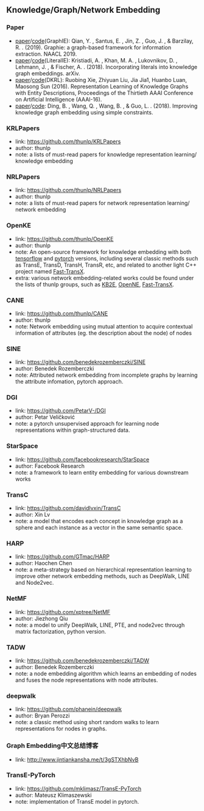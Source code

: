 ## **Knowledge/Graph/Network Embedding**

### Paper
  * [paper](https://arxiv.org/pdf/1810.13083.pdf)/[code](https://github.com/thomas0809/GraphIE)(GraphIE): Qian, Y. , Santus, E. , Jin, Z. , Guo, J. , & Barzilay, R. . (2019). Graphie: a graph-based framework for information extraction. NAACL 2019. 
  * [paper](https://arxiv.org/pdf/1802.00934.pdf)/[code](https://github.com/SmartDataAnalytics/LiteralE)(LiteralIE): Kristiadi, A. , Khan, M. A. , Lukovnikov, D. , Lehmann, J. , & Fischer, A. . (2018). Incorporating literals into knowledge graph embeddings. arXiv.
  * [paper](https://aaai.org/ocs/index.php/AAAI/AAAI16/paper/view/12216/12004)/[code](https://github.com/xrb92/DKRL)(DKRL): Ruobing Xie, Zhiyuan Liu, Jia Jia1, Huanbo Luan, Maosong Sun (2016). Representation Learning of Knowledge Graphs with Entity Descriptions, Proceedings of the Thirtieth AAAI Conference on Artificial Intelligence (AAAI-16).
  * [paper](https://arxiv.org/pdf/1805.02408.pdf)/[code](https://github.com/iieir-km/ComplEx-NNE_AER): Ding, B. , Wang, Q. , Wang, B. , & Guo, L. . (2018). Improving knowledge graph embedding using simple constraints.

### KRLPapers
  * link: https://github.com/thunlp/KRLPapers
  * author: thunlp
  * note: a lists of must-read papers for knowledge representation learning/ knowledge embedding

### NRLPapers
  * link: https://github.com/thunlp/NRLPapers
  * author: thunlp
  * note: a lists of must-read papers for network representation learning/ network embedding

### OpenKE
  * link: https://github.com/thunlp/OpenKE
  * author: thunlp
  * note: An open-source framework for knowledge embedding with both [tensorflow](https://github.com/thunlp/TensorFlow-TransX) and [pytorch](https://github.com/thunlp/OpenKE/tree/OpenKE-PyTorch) versions, including several classic methods such as TransE, TransD, TransH, TransR, etc, and related to another light C++ project named [Fast-TransX](https://github.com/thunlp/Fast-TransX).
  * extra: various network embedding-related works could be found under the lists of thunlp groups, such as [KB2E](https://github.com/thunlp/KB2E), [OpenNE](https://github.com/thunlp/OpenNE), [Fast-TransX](https://github.com/thunlp/Fast-TransX).

### CANE
  * link: https://github.com/thunlp/CANE
  * author: thunlp
  * note: Network embedding using mutual attention to acquire contextual information of attributes (eg. the description about the node) of nodes

### SINE
  * link: https://github.com/benedekrozemberczki/SINE
  * author: Benedek Rozemberczki
  * note: Attributed network embedding from incomplete graphs by learning the attribute infomation, pytorch approach.

### DGI
  * link: https://github.com/PetarV-/DGI
  * author: Petar Veličković
  * note: a pytorch unsupervised approach for learning node representations within graph-structured data.

### StarSpace
  * link: https://github.com/facebookresearch/StarSpace
  * author: Facebook Research
  * note: a framework to learn entity embedding for various downstream works

### TransC
  * link: https://github.com/davidlvxin/TransC
  * author: Xin Lv 
  * note: a model that encodes each concept in knowledge graph as a sphere and each instance as a vector in the same semantic space.

### HARP
  * link: https://github.com/GTmac/HARP
  * author: Haochen Chen
  * note: a meta-strategy based on hierarchical representation learning to improve other network embedding methods, such as DeepWalk, LINE and Node2vec.

### NetMF
  * link: https://github.com/xptree/NetMF
  * author: Jiezhong Qiu
  * note: a model to unify DeepWalk, LINE, PTE, and node2vec through matrix factorization, python version.

### TADW
  * link: https://github.com/benedekrozemberczki/TADW
  * author: Benedek Rozemberczki
  * note: a node embedding algorithm which learns an embedding of nodes and fuses the node representations with node attributes.

### deepwalk
  * link: https://github.com/phanein/deepwalk
  * author: Bryan Perozzi
  * note: a classic method using short random walks to learn representations for nodes in graphs.

### Graph Embedding中文总结博客
  * link: http://www.jintiankansha.me/t/3gSTXhbNvB

### TransE-PyTorch
  * link: https://github.com/mklimasz/TransE-PyTorch
  * author: Mateusz Klimaszewski
  * note: implementation of TransE model in pytorch.
